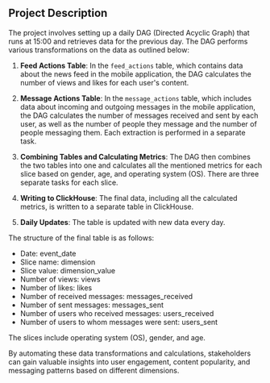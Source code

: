 ## Project Description

The project involves setting up a daily DAG (Directed Acyclic Graph) that runs at 15:00 and retrieves data for the previous day. The DAG performs various transformations on the data as outlined below:

1. **Feed Actions Table**: In the `feed_actions` table, which contains data about the news feed in the mobile application, the DAG calculates the number of views and likes for each user's content.

2. **Message Actions Table**: In the `message_actions` table, which includes data about incoming and outgoing messages in the mobile application, the DAG calculates the number of messages received and sent by each user, as well as the number of people they message and the number of people messaging them. Each extraction is performed in a separate task.

3. **Combining Tables and Calculating Metrics**: The DAG then combines the two tables into one and calculates all the mentioned metrics for each slice based on gender, age, and operating system (OS). There are three separate tasks for each slice.

4. **Writing to ClickHouse**: The final data, including all the calculated metrics, is written to a separate table in ClickHouse.

5. **Daily Updates**: The table is updated with new data every day.

The structure of the final table is as follows:

- Date: event_date
- Slice name: dimension
- Slice value: dimension_value
- Number of views: views
- Number of likes: likes
- Number of received messages: messages_received
- Number of sent messages: messages_sent
- Number of users who received messages: users_received
- Number of users to whom messages were sent: users_sent

The slices include operating system (OS), gender, and age.

By automating these data transformations and calculations, stakeholders can gain valuable insights into user engagement, content popularity, and messaging patterns based on different dimensions.


